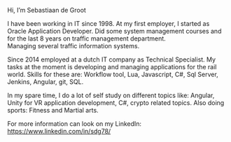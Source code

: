 Hi, I’m Sebastiaan de Groot

I have been working in IT since 1998.
At my first employer, I started as Oracle Application Developer. 
Did some system management courses and for the last 8 years on traffic management department.  
Managing several traffic information systems.

Since 2014 employed at a dutch IT company as Technical Specialist.
My tasks at the moment is developing and managing applications for the rail world.
Skills for these are: Workflow tool, Lua, Javascript, C#, Sql Server, Jenkins, Angular, git, SQL.

In my spare time, I do a lot of self study on different topics like: Angular, Unity for VR application development, C#, crypto related topics. 
Also doing sports: Fitness and Martial arts.

For more information can look on my LinkedIn: https://www.linkedin.com/in/sdg78/

<!---
SdgSoft/SdgSoft is a ✨ special ✨ repository because its `README.md` (this file) appears on your GitHub profile.
You can click the Preview link to take a look at your changes.
--->
